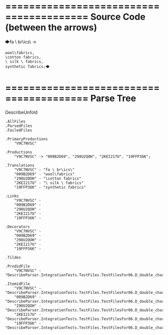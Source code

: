 ========================================
Source Code (between the arrows)
========================================

🡆fa \ br\ics\ ->

    wool\fabrics,
    \cotton fabrics,
    \ silk \ fabrics,
    synthetic fabrics;🡄

========================================
Parse Tree
========================================
DescribeUnfold

    .AllFiles
    .ParsedFiles
    .FailedFiles

    .PrimaryProductions
        "V9C7NVSC" 

    .Productions
        "V9C7NVSC" -> "009B2D69", "298U2QOH", "2KEI217U", "19FFP36K";

    .Translations
        "V9C7NVSC" - "fa \ br\ics\"
        "009B2D69" - "wool\fabrics"
        "298U2QOH" - "\cotton fabrics"
        "2KEI217U" - "\ silk \ fabrics"
        "19FFP36K" - "synthetic fabrics"

    .Links
        "V9C7NVSC" - 
        "009B2D69" - 
        "298U2QOH" - 
        "2KEI217U" - 
        "19FFP36K" - 

    .Decorators
        "V9C7NVSC" - 
        "009B2D69" - 
        "298U2QOH" - 
        "2KEI217U" - 
        "19FFP36K" - 

    .Tildes

    .ProdidFile
        "V9C7NVSC" - "DescribeParser.IntegrationTests.TestFiles.TestFilesFor06.D_double_characters3.ds"

    .ItemidFile
        "V9C7NVSC" - "DescribeParser.IntegrationTests.TestFiles.TestFilesFor06.D_double_characters3.ds"
        "009B2D69" - "DescribeParser.IntegrationTests.TestFiles.TestFilesFor06.D_double_characters3.ds"
        "298U2QOH" - "DescribeParser.IntegrationTests.TestFiles.TestFilesFor06.D_double_characters3.ds"
        "2KEI217U" - "DescribeParser.IntegrationTests.TestFiles.TestFilesFor06.D_double_characters3.ds"
        "19FFP36K" - "DescribeParser.IntegrationTests.TestFiles.TestFilesFor06.D_double_characters3.ds"

